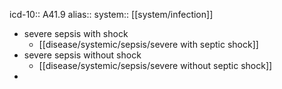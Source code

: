 icd-10:: A41.9
alias::
system:: [[system/infection]]

- severe sepsis with shock
	- [[disease/systemic/sepsis/severe with septic shock]]
- severe sepsis without shock
	- [[disease/systemic/sepsis/severe without septic shock]]
-
